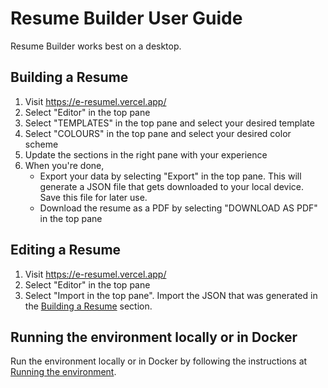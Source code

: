 # Resume Builder User Guide

Resume Builder works best on a desktop.

## Building a Resume

1. Visit https://e-resumel.vercel.app/
1. Select "Editor" in the top pane
1. Select "TEMPLATES" in the top pane and select your desired template
1. Select "COLOURS" in the top pane and select your desired color scheme
1. Update the sections in the right pane with your experience
1. When you're done,
   - Export your data by selecting "Export" in the top pane. This will generate a JSON file that gets downloaded to your local device. Save this file for later use.
   - Download the resume as a PDF by selecting "DOWNLOAD AS PDF" in the top pane

## Editing a Resume

1. Visit https://e-resumel.vercel.app/
1. Select "Editor" in the top pane
1. Select "Import in the top pane". Import the JSON that was generated in the [Building a Resume](#building-a-resume) section.

## Running the environment locally or in Docker

Run the environment locally or in Docker by following the instructions at [Running the environment](RUN_ENVIRONMENT.MD).

